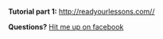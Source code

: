 
**Tutorial part 1:** http://readyourlessons.com//

**Questions?** [Hit me up on facebook](https://www.facebook.com/ashutosh.kr.upadhyay)
```

